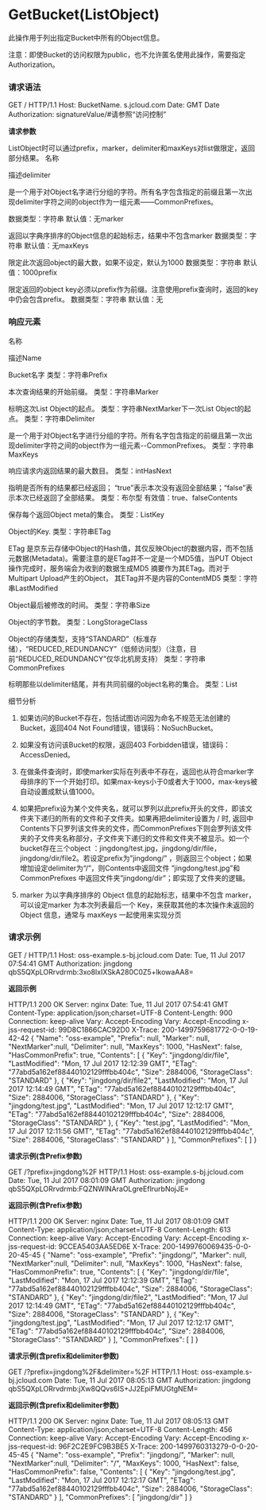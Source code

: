 # **GetBucket(ListObject)**

此操作用于列出指定Bucket中所有的Object信息。

注意：即使Bucket的访问权限为public，也不允许匿名使用此操作，需要指定Authorization。

### **请求语法**

GET / HTTP/1.1
Host: BucketName. s.jcloud.com
Date: GMT Date
Authorization: signatureValue/#请参照“访问控制”

**请求参数**

ListObject时可以通过prefix，marker，delimiter和maxKeys对list做限定，返回部分结果。
名称

描述delimiter

是一个用于对Object名字进行分组的字符。所有名字包含指定的前缀且第一次出现delimiter字符之间的object作为一组元素——CommonPrefixes。

数据类型：字符串
默认值：无marker

返回以字典序排序的Object信息的起始标志，结果中不包含marker
数据类型：字符串
默认值：无maxKeys

限定此次返回object的最大数，如果不设定，默认为1000
数据类型：字符串
默认值：1000prefix

限定返回的object key必须以prefix作为前缀。注意使用prefix查询时，返回的key中仍会包含prefix。
数据类型：字符串
默认值：无

### **响应元素**

名称

描述Name

Bucket名字
类型：字符串Prefix

本次查询结果的开始前缀。
类型：字符串Marker

标明这次List Object的起点。
类型：字符串NextMarker下一次List Object的起点。
类型：字符串Delimiter

是一个用于对Object名字进行分组的字符。所有名字包含指定的前缀且第一次出现delimiter字符之间的object作为一组元素--CommonPrefixes。
类型：字符串MaxKeys

响应请求内返回结果的最大数目。
类型：intHasNext

指明是否所有的结果都已经返回； “true”表示本次没有返回全部结果；“false”表示本次已经返回了全部结果。
类型：布尔型
有效值：true、falseContents

保存每个返回Object meta的集合。
类型：ListKey

Object的Key.
类型：字符串ETag

ETag 是京东云存储中Object的Hash值，其仅反映Object的数据内容，而不包括元数据(Metadata)。需要注意的是ETag并不一定是一个MD5值，当PUT Object操作完成时，服务端会为收到的数据生成MD5 摘要作为其ETag。而对于Multipart Upload产生的Object， 其ETag并不是内容的ContentMD5
类型：字符串LastModified

Object最后被修改的时间。
类型：字符串Size

Object的字节数。
类型：LongStorageClass

Object的存储类型，支持“STANDARD”（标准存储），“REDUCED_REDUNDANCY”（低频访问型）（注意，目前“REDUCED_REDUNDANCY”仅华北机房支持）
类型：字符串CommonPrefixes

标明那些以delimiter结尾，并有共同前缀的object名称的集合。
类型：List

细节分析

1. 如果访问的Bucket不存在，包括试图访问因为命名不规范无法创建的Bucket，返回404 Not Found错误，错误码：NoSuchBucket。

2. 如果没有访问该Bucket的权限，返回403 Forbidden错误，错误码：AccessDenied。

3. 在做条件查询时，即使marker实际在列表中不存在，返回也从符合marker字母排序的下一个开始打印。如果max-keys小于0或者大于1000，max-keys被自动设置成默认值1000。

4. 如果把prefix设为某个文件夹名，就可以罗列以此prefix开头的文件，即该文件夹下递归的所有的文件和子文件夹。如果再把delimiter设置为 / 时, 返回中 Contents下只罗列该文件夹的文件，而CommonPrefixes下则会罗列该文件夹的子文件夹名称部分，子文件夹下递归的文件和文件夹不被显示。如一个bucket存在三个object ：jingdong/test.jpg，jingdong/dir/file，jingdong/dir/file2。若设定prefix为”jingdong/” ，则返回三个object；如果增加设定delimiter为“/”，则Contents中返回文件 ”jingdong/test.jpg”和 CommonPrefixes 中返回文件夹”jingdong/dir”；即实现了文件夹的逻辑。

5. marker 为以字典序排序的 Object 信息的起始标志，结果中不包含 marker，可以设定marker 为本次列表最后一个 Key，来获取其他的本次操作未返回的 Object 信息，通常与 maxKeys 一起使用来实现分页

### **请求示例**

GET / HTTP/1.1
Host: oss-example.s-bj.jcloud.com
Date: Tue, 11 Jul 2017 07:54:41 GMT
Authorization: jingdong qbS5QXpLORrvdrmb:3xo8IxIXSkA280C0Z5+lkowaAA8=

**返回示例**

HTTP/1.1 200 OK
Server: nginx
Date: Tue, 11 Jul 2017 07:54:41 GMT
Content-Type: application/json;charset=UTF-8
Content-Length: 900
Connection: keep-alive
Vary: Accept-Encoding
Vary: Accept-Encoding
x-jss-request-id: 99D8C1866CAC92D0
X-Trace: 200-1499759681772-0-0-19-42-42
{
"Name": "oss-example",
"Prefix": null,
"Marker": null,
"NextMarker":null,
"Delimiter": null,
"MaxKeys": 1000,
"HasNext": false,
"HasCommonPrefix": true,
"Contents": [
{
"Key": "jingdong/dir/file",
"LastModified": "Mon, 17 Jul 2017 12:12:39 GMT",
"ETag": "77abd5a162ef88440102129fffbb404c",
"Size": 2884006,
"StorageClass": "STANDARD"
},
{
"Key": "jingdong/dir/file2",
"LastModified": "Mon, 17 Jul 2017 12:14:49 GMT",
"ETag": "77abd5a162ef88440102129fffbb404c",
"Size": 2884006,
"StorageClass": "STANDARD"
},
{
"Key": "jingdong/test.jpg",
"LastModified": "Mon, 17 Jul 2017 12:12:17 GMT",
"ETag": "77abd5a162ef88440102129fffbb404c",
"Size": 2884006,
"StorageClass": "STANDARD"
},
{
"Key": "test.jpg",
"LastModified": "Mon, 17 Jul 2017 12:11:56 GMT",
"ETag": "77abd5a162ef88440102129fffbb404c",
"Size": 2884006,
"StorageClass": "STANDARD"
}
],
"CommonPrefixes": [ ]
}

**请求示例(含Prefix参数)**

GET /?prefix=jingdong%2F HTTP/1.1
Host: oss-example.s-bj.jcloud.com
Date: Tue, 11 Jul 2017 08:01:09 GMT
Authorization: jingdong qbS5QXpLORrvdrmb:FQZNWlNAraOLgreEflrurbNojJE=

**返回示例(含Prefix参数)**

HTTP/1.1 200 OK
Server: nginx
Date: Tue, 11 Jul 2017 08:01:09 GMT
Content-Type: application/json;charset=UTF-8
Content-Length: 613
Connection: keep-alive
Vary: Accept-Encoding
Vary: Accept-Encoding
x-jss-request-id: 9CCEA5403AA5ED6E
X-Trace: 200-1499760069435-0-0-20-45-45
{
"Name": "oss-example",
"Prefix": "jingdong/",
"Marker": null,
"NextMarker":null,
"Delimiter": null,
"MaxKeys": 1000,
"HasNext": false,
"HasCommonPrefix": true,
"Contents": [
{
"Key": "jingdong/dir/file",
"LastModified": "Mon, 17 Jul 2017 12:12:39 GMT",
"ETag": "77abd5a162ef88440102129fffbb404c",
"Size": 2884006,
"StorageClass": "STANDARD"
},
{
"Key": "jingdong/dir/file2",
"LastModified": "Mon, 17 Jul 2017 12:14:49 GMT",
"ETag": "77abd5a162ef88440102129fffbb404c",
"Size": 2884006,
"StorageClass": "STANDARD"
},
{
"Key": "jingdong/test.jpg",
"LastModified": "Mon, 17 Jul 2017 12:12:17 GMT",
"ETag": "77abd5a162ef88440102129fffbb404c",
"Size": 2884006,
"StorageClass": "STANDARD"
}
],
"CommonPrefixes": [ ]
}

**请求示例(含prefix和delimiter参数)**

GET /?prefix=jingdong%2F&delimiter=%2F HTTP/1.1
Host: oss-example.s-bj.jcloud.com
Date: Tue, 11 Jul 2017 08:05:13 GMT
Authorization: jingdong qbS5QXpLORrvdrmb:jXw8QQvs6IS+JJ2EpiFMUGtgNEM=

**返回示例(含prefix和delimiter参数)**

HTTP/1.1 200 OK
Server: nginx
Date: Tue, 11 Jul 2017 08:05:13 GMT
Content-Type: application/json;charset=UTF-8
Content-Length: 456
Connection: keep-alive
Vary: Accept-Encoding
Vary: Accept-Encoding
x-jss-request-id: 96F2C2E9FC9B3BE5
X-Trace: 200-1499760313279-0-0-20-45-45
{
"Name": "oss-example",
"Prefix": "jingdong/",
"Marker": null,
"NextMarker":null,
"Delimiter": "/",
"MaxKeys": 1000,
"HasNext": false,
"HasCommonPrefix": false,
"Contents": [
{
"Key": "jingdong/test.jpg",
"LastModified": "Mon, 17 Jul 2017 12:12:17 GMT",
"ETag": "77abd5a162ef88440102129fffbb404c",
"Size": 2884006,
"StorageClass": "STANDARD"
}
],
"CommonPrefixes": [
"jingdong/dir"
]
}